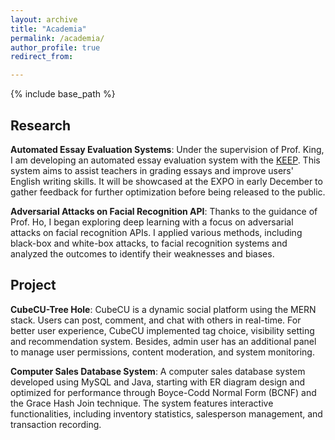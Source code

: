 ```yaml
---
layout: archive
title: "Academia"
permalink: /academia/
author_profile: true
redirect_from:

---
```


{% include base_path %} 


## Research
**Automated Essay Evaluation Systems**: Under the supervision of Prof. King, I am developing an automated essay evaluation system with the [KEEP](https://keep.edu.hk/). This system aims to assist teachers in grading essays and improve users' English writing skills. It will be showcased at the EXPO in early December to gather feedback for further optimization before being released to the public.

**Adversarial Attacks on Facial Recognition API**: Thanks to the guidance of Prof. Ho, I began exploring deep learning with a focus on adversarial attacks on facial recognition APIs. I applied various methods, including black-box and white-box attacks, to facial recognition systems and analyzed the outcomes to identify their weaknesses and biases.

## Project
**CubeCU-Tree Hole**: CubeCU is a dynamic social platform using the MERN stack. Users can post, comment, and chat with others in real-time. For better user experience, CubeCU implemented tag choice, visibility setting and recommendation system. Besides, admin user has an additional panel to manage user permissions, content moderation, and system monitoring.

**Computer Sales Database System**: A computer sales database system developed using MySQL and Java, starting with ER diagram design and optimized for performance through Boyce-Codd Normal Form (BCNF) and the Grace Hash Join technique. The system features interactive functionalities, including inventory statistics, salesperson management, and transaction recording.
